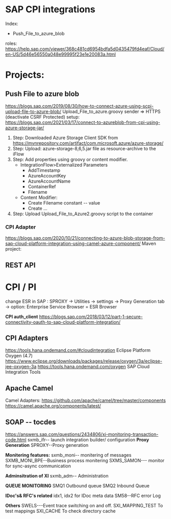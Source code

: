 # SAP CPI integrations 
Index: 
* Push_File_to_azure_blob

roles: https://help.sap.com/viewer/368c481cd6954bdfa5d0435479fd4eaf/Cloud/en-US/5d46e56550a048e99995f23e1e20083a.html

# Projects:
## Push File to azure blob
https://blogs.sap.com/2019/08/30/how-to-connect-azure-using-scpi-upload-file-to-azure-blob/
Upload_File_to_azure.groovy
sender => HTTPS (deactivate CSRF Protected)
setup: https://blogs.sap.com/2021/03/17/connect-to-azureblob-from-cpi-using-azure-storage-jar/
1. Step: Downloaded Azure Storage Client SDK from 
https://mvnrepository.com/artifact/com.microsoft.azure/azure-storage/
2. Step: Upload: azure-storage-8,6,5.jar file as resource-archive to the iFlow
3. Step: Add properties using groovy or content modifier.
    * IntegrationFlow>Externalized Parameters
        * AddTimestamp
        * AzureAccountKey
        * AzureAccountName
        * ContainerRef
        * Filename
    * Content Modifier: 
        * Create Filename constant -- value 
        * Create ...
4. Step: Upload Upload_File_to_Azure2.groovy script to the container

### CPI Adapter 
https://blogs.sap.com/2020/10/21/connecting-to-azure-blob-storage-from-sap-cloud-platform-integration-using-camel-azure-component/
Maven project: 

## REST API 

# CPI / PI 
change ESR in SAP : 
SPROXY -> Utilities -> settings -> Proxy Generation tab -> option: Enterprise Service Browser = ESR Browser

**CPI auth_client** 
https://blogs.sap.com/2018/03/12/part-1-secure-connectivity-oauth-to-sap-cloud-platform-integration/

## CPI Adapters
https://tools.hana.ondemand.com/#cloudintegration
Eclipse Platform	Oxygen (4.7) 
https://www.eclipse.org/downloads/packages/release/oxygen/3a/eclipse-jee-oxygen-3a
https://tools.hana.ondemand.com/oxygen
SAP Cloud Integration Tools

## Apache Camel 
Camel Adapters: 
https://github.com/apache/camel/tree/master/components
https://camel.apache.org/components/latest/


## SOAP -- tocdes
https://answers.sap.com/questions/2434806/xi-monitoring-transaction-code.html
sxmb_ifr-- launch integration builder/ configuration
**Proxy Generation**
SPROXY--Proxy generation

**Monitering features:**
sxmb_moni-- monitering of messages
SXMB_MONI_BPE--Business process monitering
SXMS_SAMON--- monitor for sync-async communication

**Adminsitration of XI**
sxmb_adm-- Administration

**QUEUE MONITORING**
SMQ1 Outbound queue
SMQ2 Inbound Queue

**IDoc's& RFC's related**
idx1, idx2 for IDoc meta data
SM58--RFC error Log

**Others**
SWELS---Event trace switching on and off.
SXI_MAPPING_TEST To test mappings
SXI_CACHE To check directory cache
